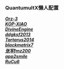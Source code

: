 ### QuantumultX懒人配置

***[Orz-3](https://raw.githubusercontent.com/Orz-3/QuantumultX/master/Orz-3.conf)***   
***[KOP-XIAO](https://raw.githubusercontent.com/KOP-XIAO/QuantumultX/master/QuantumultX_Profiles.conf)***   
***[DivineEngine](https://raw.githubusercontent.com/DivineEngine/Profiles/master/Quantumult/Outbound.conf)***   
***[ddgksf2013](https://github.com/ddgksf2013/Profile/raw/master/QuantumultX.conf)***   
***[Tartarus2014](https://raw.githubusercontent.com/Tartarus2014/QuantumultX-Script/main/QuanX.conf)***   
***[blackmatrix7](https://github.com/blackmatrix7/ios_rule_script)***   
***[张军fmz200](https://github.com/fmz200/wool_scripts)***   
***[app2smile](https://github.com/app2smile/rules)***   
***[RuCu6](https://github.com/RuCu6/QuanX)***   